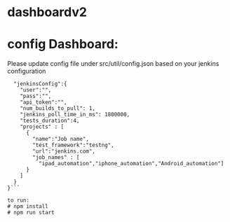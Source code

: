 # dashboardv2
# config Dashboard:
Please update config file under src/util/config.json based on your jenkins configuration 
``` {
  "jenkinsConfig":{ 
    "user":"",
    "pass":"",
    "api_token":"",
    "num_builds_to_pull": 1,
    "jenkins_poll_time_in_ms": 1800000,
    "tests_duration":4,
    "projects" : [
      {
        "name":"Job name",
        "test_framework":"testng",
        "url":"jenkins.com",
        "job_names" : [
          "ipad_automation","iphone_automation","Android_automation"]
      }
    ]
  }
}```

to run: 
# npm install 
# npm run start
